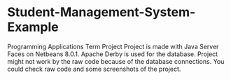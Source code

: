 # Student-Management-System-Example
Programming Applications Term Project
Project is made with Java Server Faces on Netbeans 8.0.1.
Apache Derby is used for the database.
Project might not work by the raw code because of the database connections.
You could check raw code and some screenshots of the project.
